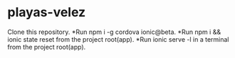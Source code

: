 # playas-velez

Clone this repository.
*Run npm i -g cordova ionic@beta.
*Run npm i && ionic state reset from the project root(app).
*Run ionic serve -l in a terminal from the project root(app).

